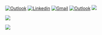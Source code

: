 [![Outlook](https://img.shields.io/badge/-Medium-100?style=flat&logo=Medium&logoColor=white)](https://medium.com/@nick-stambaugh)
[![Linkedin](https://img.shields.io/badge/-LinkedIn-blue?style=flat&logo=Linkedin&logoColor=white)](https://www.linkedin.com/in/nick-s-694241139/)
[![Gmail](https://img.shields.io/badge/-Gmail-c14438?style=flat&logo=Gmail&logoColor=white)](mailto:nastambaugh@gmail.com)
[![Outlook](https://img.shields.io/badge/-Outlook-0078D4?style=flat&logo=Microsoft-Outlook&logoColor=white)](mailto:nastambaugh@gmail.com) 
![](https://komarev.com/ghpvc/?username=NicholasStambaugh&color=blue)


![](https://streak-stats.demolab.com?user=NicholasStambaugh&theme=tokyonight&border_radius=2.5&fire=1EEB1A&height=400px)

![](https://github-readme-stats.vercel.app/api/top-langs/?username=NicholasStambaugh&layout=compact&langs_count=17&theme=tokyonight)
